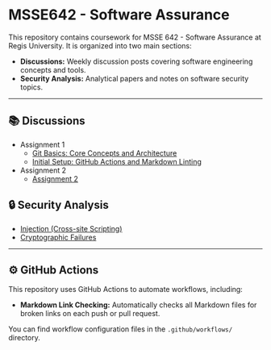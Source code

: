 # MSSE642 - Software Assurance

This repository contains coursework for MSSE 642 - Software Assurance at Regis University. It is organized into two main sections:

- **Discussions:** Weekly discussion posts covering software engineering concepts and tools.
- **Security Analysis:** Analytical papers and notes on software security topics.

---

## 📚 Discussions

- Assignment 1
  - [Git Basics: Core Concepts and Architecture](Discussions/assignment1/discussion1.md)
  - [Initial Setup: GitHub Actions and Markdown Linting](Discussions/week1/initialSetup.md)
- Assignment 2
  - [Assignment 2](Discussions/assignment2/assignment2.md)

## 🔒 Security Analysis

- [Injection (Cross-site Scripting)](Security%20Analysis/week2/injection.md)
- [Cryptographic Failures](Security%20Analysis/week2/cryptographic.md)

---

## ⚙️ GitHub Actions

This repository uses GitHub Actions to automate workflows, including:

- **Markdown Link Checking:** Automatically checks all Markdown files for broken links on each push or pull request.

You can find workflow configuration files in the `.github/workflows/` directory.
